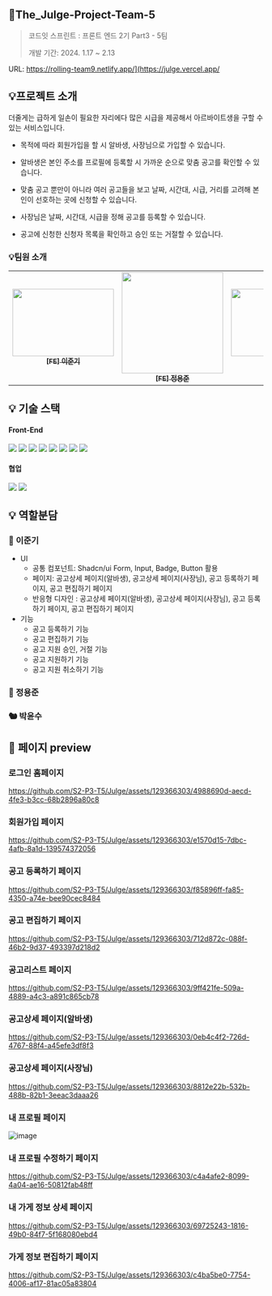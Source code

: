 ## The_Julge-Project-Team-5

> 코드잇 스프린트 : 프론트 엔드 2기 Part3 - 5팀
>
> 개발 기간: 2024. 1.17 ~ 2.13


URL: https://rolling-team9.netlify.app/](https://julge.vercel.app/


## 💡프로젝트 소개

더줄게는 급하게 일손이 필요한 자리에다 많은 시급을 제공해서 아르바이트생을 구할 수 있는 서비스입니다.

  - 목적에 따라 회원가입을 할 시 알바생, 사장님으로 가입할 수 있습니다.

  - 알바생은 본인 주소를 프로필에 등록할 시 가까운 순으로 맞춤 공고를 확인할 수 있습니다.
  
  - 맞춤 공고 뿐만이 아니라 여러 공고들을 보고 날짜, 시간대, 시급, 거리를 고려해 본인이 선호하는 곳에 신청할 수 있습니다.
  
  - 사장님은 날짜, 시간대, 시급을 정해 공고를 등록할 수 있습니다.
  
  - 공고에 신청한 신청자 목록을 확인하고 승인 또는 거절할 수 있습니다.

### 💡팀원 소개

<table>
  <tbody>
    <tr>
      <td align="center"><a href="https://github.com/eonpain">
      <img width=200px height=133px src="https://velog.velcdn.com/images/ynmkim/post/87530a1d-22d7-4f07-8f53-18fff05262c1/image.png" alt=""/><br />
      <sub><b>[FE] 이준기</b></sub></a><br /></td>
      <td align="center"><a href="https://github.com/dkile">
      <img width=200px src="https://github.com/S2-P3-T5/Julge/assets/129366303/6bca80cf-62b4-497b-81bc-f0148daf86f0" alt=""/><br />
      <sub><b>[FE] 정용준</b></sub></a><br /></td>
      <td align="center"><a href="https://github.com/ys1008p">
      <img width=200px height=133px src="https://github.com/S2-P3-T5/Julge/assets/129366303/2341700c-daf7-481c-947c-73219e8d22b6" alt=""/><br />
      <sub><b>[FE] 박윤수</b></sub></a><br /></td>
    </tr>
  </tbody>
</table>

## 💡 기술 스택

#### Front-End

<div style="margin: ; text-align: left;" "text-align: left;">
  <img src="https://img.shields.io/badge/React-61DAFB?style=for-the-badge&logo=React&logoColor=white">
  <img src="https://img.shields.io/badge/Javascript-F7DF1E?style=for-the-badge&logo=Javascript&logoColor=white">
  <img src="https://img.shields.io/badge/React Query-F7B93E?style=for-the-badge&logo=ReactQuery&logoColor=white">
  <img src="https://img.shields.io/badge/Tailwind-E34F26?style=for-the-badge&logo=Tailwind&logoColor=white">
  <img src="https://img.shields.io/badge/Ky-CC33CC?style=for-the-badge&logo=Ky&logoColor=white">
  <img src="https://img.shields.io/badge/Shadcn/ui-66FF33?style=for-the-badge&logo=Shadcn/ui&logoColor=white">
  <img src="https://img.shields.io/badge/Zod-DB7093?style=for-the-badge&logo=Zod&logoColor=white">
  <img src="https://img.shields.io/badge/React Hook Form-4B32C3?style=for-the-badge&logo=ReactHookForm&logoColor=white">
 </div>


#### 협업

 <div style="margin: ; text-align: left;" "text-align: left;"> 
   <img src="https://img.shields.io/badge/Git-F05032?style=for-the-badge&logo=Git&logoColor=white">
   <img src="https://img.shields.io/badge/Github-181717?style=for-the-badge&logo=Github&logoColor=white">
</div>

## 💡 역할분담

### 🩵 이준기

- UI
    - 공통 컴포넌트: Shadcn/ui Form, Input, Badge, Button 활용
    - 페이지: 공고상세 페이지(알바생), 공고상세 페이지(사장님), 공고 등록하기 페이지, 공고 편집하기 페이지
    - 반응형 디자인 : 공고상세 페이지(알바생), 공고상세 페이지(사장님), 공고 등록하기 페이지, 공고 편집하기 페이지
- 기능
    - 공고 등록하기 기능
    - 공고 편집하기 기능
    - 공고 지원 승인, 거절 기능
    - 공고 지원하기 기능
    - 공고 지원 취소하기 기능

### 🐼 정용준


### 🐿️ 박윤수


## 👀 페이지 preview

### 로그인 홈페이지
https://github.com/S2-P3-T5/Julge/assets/129366303/4988690d-aecd-4fe3-b3cc-68b2896a80c8

### 회원가입 페이지
https://github.com/S2-P3-T5/Julge/assets/129366303/e1570d15-7dbc-4afb-8a1d-139574372056

### 공고 등록하기 페이지
https://github.com/S2-P3-T5/Julge/assets/129366303/f85896ff-fa85-4350-a74e-bee90cec8484

### 공고 편집하기 페이지
https://github.com/S2-P3-T5/Julge/assets/129366303/712d872c-088f-46b2-9d37-493397d218d2

### 공고리스트 페이지
https://github.com/S2-P3-T5/Julge/assets/129366303/9ff421fe-509a-4889-a4c3-a891c865cb78

### 공고상세 페이지(알바생)
https://github.com/S2-P3-T5/Julge/assets/129366303/0eb4c4f2-726d-4767-88f4-a45efe3df8f3

### 공고상세 페이지(사장님)
https://github.com/S2-P3-T5/Julge/assets/129366303/8812e22b-532b-488b-82b1-3eeac3daaa26

### 내 프로필 페이지
![image](https://github.com/S2-P3-T5/Julge/assets/129366303/ad67c3e2-407e-4ede-be28-61a490f6d73e)


### 내 프로필 수정하기 페이지
https://github.com/S2-P3-T5/Julge/assets/129366303/c4a4afe2-8099-4a04-ae16-50812fab48ff

### 내 가게 정보 상세 페이지
https://github.com/S2-P3-T5/Julge/assets/129366303/69725243-1816-49b0-84f7-5f168080ebd4

### 가게 정보 편집하기 페이지
https://github.com/S2-P3-T5/Julge/assets/129366303/c4ba5be0-7754-4006-af17-81ac05a83804



